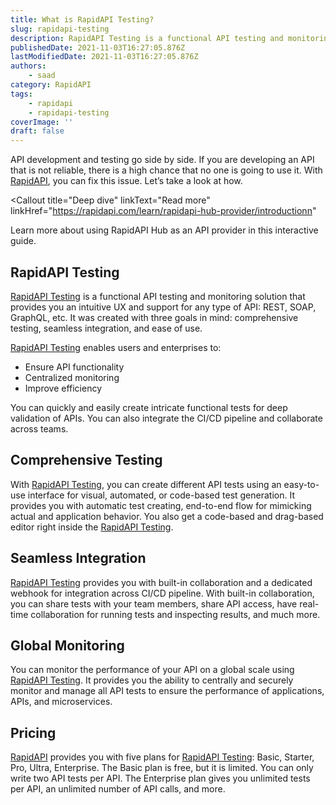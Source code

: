 ```yaml
---
title: What is RapidAPI Testing?
slug: rapidapi-testing
description: RapidAPI Testing is a functional API testing and monitoring solution by RapidAPI that provides you an intuitive UX and support for any type of API
publishedDate: 2021-11-03T16:27:05.876Z
lastModifiedDate: 2021-11-03T16:27:05.876Z
authors:
    - saad
category: RapidAPI
tags:
    - rapidapi
    - rapidapi-testing
coverImage: ''
draft: false
---
```


<Lead>

API development and testing go side by side. If you are developing an API that is not reliable, there is a high chance that no one is going to use it. With [RapidAPI](https://RapidAPI.com/?utm_source=RapidAPI.com/guides&utm_medium=DevRel&utm_campaign=DevRel), you can fix this issue. Let’s take a look at how.

</Lead>

<Callout
  title="Deep dive"
  linkText="Read more"
  linkHref="https://rapidapi.com/learn/rapidapi-hub-provider/introductionn"
>
  Learn more about using RapidAPI Hub as an API provider in this interactive guide.
</Callout>

## RapidAPI Testing

[RapidAPI Testing](https://rapidapi.com/products/api-testing/?utm_source=RapidAPI.com/guides&utm_medium=DevRel&utm_campaign=DevRel) is a functional API testing and monitoring solution that provides you an intuitive UX and support for any type of API: REST, SOAP, GraphQL, etc. It was created with three goals in mind: comprehensive testing, seamless integration, and ease of use.

[RapidAPI Testing](https://rapidapi.com/products/api-testing/?utm_source=RapidAPI.com/guides&utm_medium=DevRel&utm_campaign=DevRel) enables users and enterprises to:

- Ensure API functionality
- Centralized monitoring
- Improve efficiency

You can quickly and easily create intricate functional tests for deep validation of APIs. You can also integrate the CI/CD pipeline and collaborate across teams.

## Comprehensive Testing

With [RapidAPI Testing](https://rapidapi.com/products/api-testing/?utm_source=RapidAPI.com/guides&utm_medium=DevRel&utm_campaign=DevRel), you can create different API tests using an easy-to-use interface for visual, automated, or code-based test generation. It provides you with automatic test creating, end-to-end flow for mimicking actual and application behavior. You also get a code-based and drag-based editor right inside the [RapidAPI Testing](https://rapidapi.com/products/api-testing/?utm_source=RapidAPI.com/guides&utm_medium=DevRel&utm_campaign=DevRel).

## Seamless Integration

[RapidAPI Testing](https://rapidapi.com/products/api-testing/?utm_source=RapidAPI.com/guides&utm_medium=DevRel&utm_campaign=DevRel) provides you with built-in collaboration and a dedicated webhook for integration across CI/CD pipeline. With built-in collaboration, you can share tests with your team members, share API access, have real-time collaboration for running tests and inspecting results, and much more.

## Global Monitoring

You can monitor the performance of your API on a global scale using [RapidAPI Testing](https://rapidapi.com/products/api-testing/?utm_source=RapidAPI.com/guides&utm_medium=DevRel&utm_campaign=DevRel). It provides you the ability to centrally and securely monitor and manage all API tests to ensure the performance of applications, APIs, and microservices.

## Pricing

[RapidAPI](https://RapidAPI.com/?utm_source=RapidAPI.com/guides&utm_medium=DevRel&utm_campaign=DevRel) provides you with five plans for [RapidAPI Testing](https://rapidapi.com/products/api-testing/?utm_source=RapidAPI.com/guides&utm_medium=DevRel&utm_campaign=DevRel): Basic, Starter, Pro, Ultra, Enterprise. The Basic plan is free, but it is limited. You can only write two API tests per API. The Enterprise plan gives you unlimited tests per API, an unlimited number of API calls, and more.
